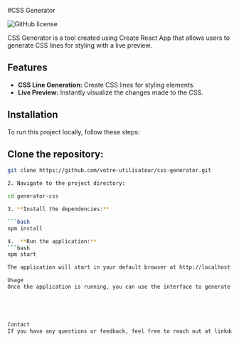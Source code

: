  #CSS Generator

![GitHub license](https://img.shields.io/badge/license-MIT-blue.svg)

CSS Generator is a tool created using Create React App that allows users to generate CSS lines for styling with a live preview.

## Features

- **CSS Line Generation:** Create CSS lines for styling elements.
- **Live Preview:** Instantly visualize the changes made to the CSS.

## Installation

To run this project locally, follow these steps:

## **Clone the repository:**

   ```bash
   git clone https://github.com/votre-utilisateur/css-generator.git
   
2. Navigate to the project directory:
 
cd generator-css

3. **Install the dependencies:**

  ```bash
npm install

4.  **Run the application:**
  ```bash
npm start

The application will start in your default browser at http://localhost:3000.

Usage
Once the application is running, you can use the interface to generate CSS lines for styling. The live preview will display the effects of the CSS changes in real-time.





Contact
If you have any questions or feedback, feel free to reach out at linkdu06@hotmail.com.
